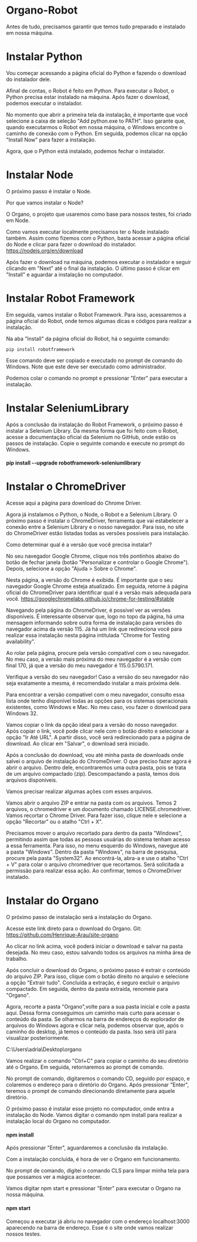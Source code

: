 # Organo-Robot


Antes de tudo, precisamos garantir que temos tudo preparado e instalado em nossa máquina.

# Instalar Python
Vou começar acessando a página oficial do Python e fazendo o download do instalador dele.

Afinal de contas, o Robot é feito em Python. Para executar o Robot, o Python precisa estar instalado na máquina. Após fazer o download, podemos executar o instalador.

No momento que abrir a primeira tela da instalação, é importante que você selecione a caixa de seleção "Add python.exe to PATH". Isso garante que, quando executarmos o Robot em nossa máquina, o Windows encontre o caminho de conexão com o Python. Em seguida, podemos clicar na opção "Install Now" para fazer a instalação.

Agora, que o Python está instalado, podemos fechar o instalador.

# Instalar Node
O próximo passo é instalar o Node.

Por que vamos instalar o Node?

O Organo, o projeto que usaremos como base para nossos testes, foi criado em Node.

Como vamos executar localmente precisamos ter o Node instalado também. Assim como fizemos com o Python, basta acessar a página oficial do Node e clicar para fazer o download do instalador.
https://nodejs.org/en/download

Após fazer o download na máquina, podemos executar o instalador e seguir clicando em "Next" até o final da instalação. O último passo é clicar em "Install" e aguardar a instalação no computador.

# Instalar Robot Framework
Em seguida, vamos instalar o Robot Framework. Para isso, acessaremos a página oficial do Robot, onde temos algumas dicas e códigos para realizar a instalação.

Na aba "Install" da página oficial do Robot, há o seguinte comando:

<code>pip install robotframework</code>


Esse comando deve ser copiado e executado no prompt de comando do Windows. Note que este deve ser executado como administrador.

Podemos colar o comando no prompt e pressionar "Enter" para executar a instalação.

# Instalar SeleniumLibrary
Após a conclusão da instalação do Robot Framework, o próximo passo é instalar a Selenium Library. Da mesma forma que foi feito com o Robot, acesse a documentação oficial da Selenium no GitHub, onde estão os passos de instalação. Copie o seguinte comando e execute no prompt do Windows.

<h4>pip install --upgrade robotframework-seleniumlibrary<h4>


# Instalar o ChromeDriver
Acesse aqui a página para download do Chrome Driver.

Agora já instalamos o Python, o Node, o Robot e a Selenium Library. O próximo passo é instalar o ChromeDriver, ferramenta que vai estabelecer a conexão entre a Selenium Library e o nosso navegador. Para isso, no site do ChromeDriver estão listadas todas as versões possíveis para instalação.

Como determinar qual é a versão que você precisa instalar?

No seu navegador Google Chrome, clique nos três pontinhos abaixo do botão de fechar janela (botão "Personalizar e controlar o Google Chrome"). Depois, selecione a opção "Ajuda > Sobre o Chrome".

Nesta página, a versão do Chrome é exibida. É importante que o seu navegador Google Chrome esteja atualizado. Em seguida, retorne à página oficial do ChromeDriver para identificar qual é a versão mais adequada para você.
https://googlechromelabs.github.io/chrome-for-testing/#stable

Navegando pela página do ChromeDriver, é possível ver as versões disponíveis. É interessante observar que, logo no topo da página, há uma mensagem informando sobre outra forma de instalação para versões do navegador acima da versão 115. Já há um link que redireciona você para realizar essa instalação nesta página intitulada "Chrome for Testing availability".

Ao rolar pela página, procure pela versão compatível com o seu navegador. No meu caso, a versão mais próxima do meu navegador é a versão com final 170, já que a versão do meu navegador é 115.0.5790.171.

Verifique a versão do seu navegador! Caso a versão do seu navegador não seja exatamente a mesma, é recomendado instalar a mais próxima dele.

Para encontrar a versão compatível com o meu navegador, consulto essa lista onde tenho disponível todas as opções para os sistemas operacionais existentes, como Windows e Mac. No meu caso, vou fazer o download para Windows 32.

Vamos copiar o link da opção ideal para a versão do nosso navegador. Após copiar o link, você pode clicar nele com o botão direito e selecionar a opção "Ir Até URL". A partir disso, você será redirecionado para a página de download. Ao clicar em "Salvar", o download será iniciado.

Após a conclusão do download, vou até minha pasta de downloads onde salvei o arquivo de instalação do ChromeDriver. O que preciso fazer agora é abrir o arquivo. Dentro dele, encontraremos uma outra pasta, pois se trata de um arquivo compactado (zip). Descompactando a pasta, temos dois arquivos disponíveis.

Vamos precisar realizar algumas ações com esses arquivos.

Vamos abrir o arquivo ZIP e entrar na pasta com os arquivos. Temos 2 arquivos, o chromedriver e um documento chamado LICENSE.chromedriver. Vamos recortar o Chrome Driver. Para fazer isso, clique nele e selecione a opção "Recortar" ou o atalho "Ctrl + X".

Precisamos mover o arquivo recortado para dentro da pasta "Windows", permitindo assim que todas as pessoas usuárias do sistema tenham acesso a essa ferramenta. Para isso, no menu esquerdo do Windows, navegue até a pasta "Windows". Dentro da pasta "Windows", na barra de pesquisa, procure pela pasta "System32". Ao encontrá-la, abra-a e use o atalho "Ctrl + V" para colar o arquivo chromedriver que recortamos. Será solicitada a permissão para realizar essa ação. Ao confirmar, temos o ChromeDriver instalado.

# Instalar do Organo
O próximo passo de instalação será a instalação do Organo.

Acesse este link direto para o download do Organo.
Git: https://github.com/Henrique-Arau/site-organo

Ao clicar no link acima, você poderá iniciar o download e salvar na pasta desejada. No meu caso, estou salvando todos os arquivos na minha área de trabalho.

Após concluir o download do Organo, o próximo passo é extrair o conteúdo do arquivo ZIP. Para isso, clique com o botão direito no arquivo e selecione a opção "Extrair tudo". Concluída a extração, é seguro excluir o arquivo compactado. Em seguida, dentro da pasta extraída, renomeie para "Organo".

Agora, recorte a pasta "Organo",volte para a sua pasta inicial e cole a pasta aqui. Dessa forma conseguimos um caminho mais curto para acessar o conteúdo da pasta. Se olharmos na barra de endereços do explorador de arquivos do Windows agora e clicar nela, podemos observar que, após o caminho do desktop, já temos o conteúdo da pasta. Isso será útil para visualizar posteriormente.

C:\Users\adria\Desktop\organo

Vamos realizar o comando "Ctrl+C" para copiar o caminho do seu diretório até o Organo. Em seguida, retornaremos ao prompt de comando.

No prompt de comando, digitaremos o comando CD, seguido por espaço, e colaremos o endereço para o diretório do Organo. Após pressionar "Enter", teremos o prompt de comando direcionando diretamente para aquele diretório.

O próximo passo é instalar esse projeto no computador, onde entra a instalação do Node. Vamos digitar o comando npm install para realizar a instalação local do Organo no computador.

<h4>npm install</h4>


Após pressionar "Enter", aguardaremos a conclusão da instalação.

Com a instalação concluída, é hora de ver o Organo em funcionamento.

No prompt de comando, digitei o comando CLS para limpar minha tela para que possamos ver a mágica acontecer.

Vamos digitar npm start e pressionar "Enter" para executar o Organo na nossa máquina.

<h4>npm start</h4>

Começou a executar já abriu no navegador com o endereço localhost:3000 aparecendo na barra de endereço. Esse é o site onde vamos realizar nossos testes.
